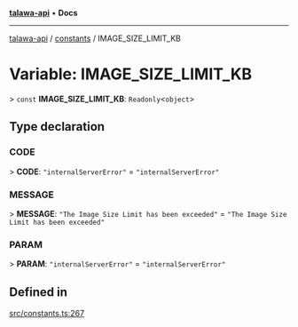 [**talawa-api**](../../README.md) • **Docs**

***

[talawa-api](../../modules.md) / [constants](../README.md) / IMAGE\_SIZE\_LIMIT\_KB

# Variable: IMAGE\_SIZE\_LIMIT\_KB

\> `const` **IMAGE\_SIZE\_LIMIT\_KB**: `Readonly`\<`object`\>

## Type declaration

### CODE

\> **CODE**: `"internalServerError"` = `"internalServerError"`

### MESSAGE

\> **MESSAGE**: `"The Image Size Limit has been exceeded"` = `"The Image Size Limit has been exceeded"`

### PARAM

\> **PARAM**: `"internalServerError"` = `"internalServerError"`

## Defined in

[src/constants.ts:267](https://github.com/PalisadoesFoundation/talawa-api/blob/92443bb6a5ff3ed66457149a509401986a82e570/src/constants.ts#L267)
